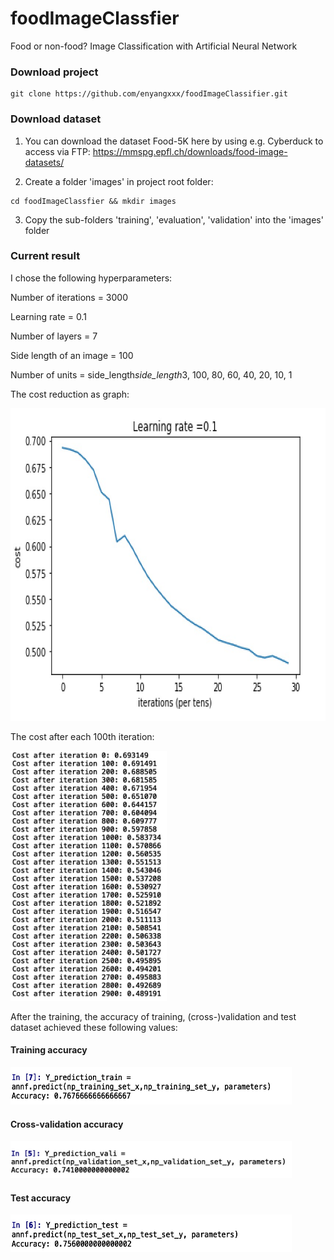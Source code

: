 # foodImageClassfier
Food or non-food? Image Classification with Artificial Neural Network

### Download project
```
git clone https://github.com/enyangxxx/foodImageClassifier.git
```

### Download dataset
1. You can download the dataset Food-5K here by using e.g. Cyberduck to access via FTP:
https://mmspg.epfl.ch/downloads/food-image-datasets/

2. Create a folder 'images' in project root folder:
```
cd foodImageClassfier && mkdir images
```

3. Copy the sub-folders 'training', 'evaluation', 'validation' into the 'images' folder


### Current result
I chose the following hyperparameters:

Number of iterations = 3000

Learning rate = 0.1

Number of layers = 7

Side length of an image = 100

Number of units = side_length*side_length*3, 100, 80, 60, 40, 20, 10, 1

The cost reduction as graph:

<img src="https://github.com/enyangxxx/foodImageClassifier/blob/master/gitImg/cost%20graph.jpg" width="650" height="500">

The cost after each 100th iteration:

<img src="https://github.com/enyangxxx/foodImageClassifier/blob/master/gitImg/costs.jpg" width="250" height="400">

After the training, the accuracy of training, (cross-)validation and test dataset achieved these following values:

#### Training accuracy
<img src="https://github.com/enyangxxx/foodImageClassifier/blob/master/gitImg/training%20accuracy.jpg" width="450" height="60">

#### Cross-validation accuracy
<img src="https://github.com/enyangxxx/foodImageClassifier/blob/master/gitImg/cv%20accuracy.jpg" width="450" height="60">

#### Test accuracy
<img src="https://github.com/enyangxxx/foodImageClassifier/blob/master/gitImg/test%20accuracy.jpg" width="450" height="60">
